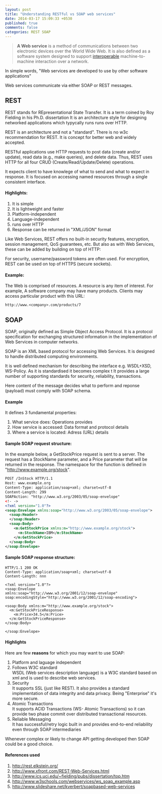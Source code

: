 ```yaml
---
layout: post
title: "Understanding RESTful vs SOAP web services"
date: 2014-03-17 15:09:33 +0530
published: true
comments: false
categories: REST SOAP
---
```

> **A Web service** is a method of communications between two electronic devices over the World Wide Web.
> It is also defined as a software system designed to support [interoperable](http://en.wikipedia.org/wiki/Interoperability) machine-to-machine interaction over a network. 

In simple words, "Web services are developed to use by other software applications"

Web services communicate via either SOAP or REST messages.
## REST
REST stands for REpresentational State Transfer. It is a term coined by Roy Fielding in his Ph.D. dissertation 
It is an architecture style for designing networked applications which typycally runs runs over HTTP.

REST is an architecture and not a "standard". There is no w3c recommendation for REST. It is concept for better web and widely accepted.

RESTful applications use HTTP requests to post data (create and/or update), read data (e.g., make queries), and delete data. Thus, REST uses HTTP for all four CRUD (Create/Read/Update/Delete) operations.

It expects client to have knowlege of what to send and what to expect in response. It is focused on accessing named resources through a single consistent interface.

#### Highlights:

1. It is simple 
2. It is lightweight and faster 
3. Platform-independent 
4. Language-independent 
5. runs over HTTP 
6. Response can be returned in "XML/JSON" format

<!--more-->
Like Web Services, REST offers no built-in security features, encryption, session management, QoS guarantees, etc. But also as with Web Services, these can be added by building on top of HTTP:

For security, username/password tokens are often used.
For encryption, REST can be used on top of HTTPS (secure sockets).

#### Example:
The Web is comprised of resources. A resource is any item of interest. For example, A software company may have many products. Clients may access particular product with this URL:

```
http://www.<company>.com/products/7
```

## SOAP
SOAP, originally defined as Simple Object Access Protocol. It is a protocol specification for exchanging structured information in the implementation of Web Services in computer networks.

SOAP is an XML based protocol for accessing Web Services. 
It is designed to handle distributed computing environments.

It is well defined mechanism for describing the interface e.g. WSDL+XSD, WS-Policy. As it is standardised it becomes complex t
It provides a large number of supporting standards for security, reliability, transactions.

Here content of the message decides what to perform and reponse (payload) must comply with SOAP schema.

#### Example

It defines 3 fundamental properties:

1. What service does: Operations provides
2. How service is accessed: Data format and protocol details
3. Where a service is located: Adress (URL) details

#### Sample SOAP request structure:
In the example below, a GetStockPrice request is sent to a server. The request has a StockName parameter, and a Price parameter that will be returned in the response. The namespace for the function is defined in "http://www.example.org/stock".
```xml
POST /InStock HTTP/1.1
Host: www.example.org
Content-Type: application/soap+xml; charset=utf-8
Content-Length: 299
SOAPAction: "http://www.w3.org/2003/05/soap-envelope"
<!- ->
<?xml version="1.0"?>
<soap:Envelope xmlns:soap="http://www.w3.org/2003/05/soap-envelope">
  <soap:Header>
  </soap:Header>
  <soap:Body>
    <m:GetStockPrice xmlns:m="http://www.example.org/stock">
      <m:StockName>IBM</m:StockName>
    </m:GetStockPrice>
  </soap:Body>
</soap:Envelope>
```
#### Sample SOAP response structure:
```
HTTP/1.1 200 OK
Content-Type: application/soap+xml; charset=utf-8
Content-Length: nnn

<?xml version="1.0"?>
<soap:Envelope
xmlns:soap="http://www.w3.org/2001/12/soap-envelope"
soap:encodingStyle="http://www.w3.org/2001/12/soap-encoding">

<soap:Body xmlns:m="http://www.example.org/stock">
  <m:GetStockPriceResponse>
    <m:Price>34.5</m:Price>
  </m:GetStockPriceResponse>
</soap:Body>

</soap:Envelope>
```
#### Highlights 
Here are few **reasons** for which you may want to use SOAP: 

1. Platform and laguage independent  
2. Follows W3C standard  
WSDL (Web services description language) is a W3C standard based on xml and is used to describe web services.
3. Security  
It supports SSL (just like REST). It also provides a standard implementation of data integrity and data privacy. Being "Enterprise" it's more secure.  
4. Atomic Transactions  
It supports ACID Transactions (WS- Atomic Transactions) so it can provide two phase commit over distributed transactional resources.  
5. Reliable Messaging   
It has successful/retry logic built in and provides end-to-end reliability even through SOAP intermediaries 

Whenever complex or likely to change API getting developed then SOAP could be a good choice.

#### References used
1. http://rest.elkstein.org/
2. http://www.xfront.com/REST-Web-Services.html
3. http://www.ics.uci.edu/~fielding/pubs/dissertation/top.htm
4. http://www.w3schools.com/webservices/ws_soap_example.asp
5. http://www.slideshare.net/kverbert/soapbased-web-services
